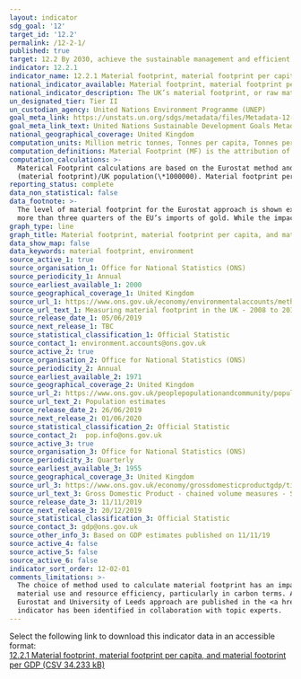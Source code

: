 ```yaml
---
layout: indicator
sdg_goal: '12'
target_id: '12.2'
permalink: /12-2-1/
published: true
target: 12.2 By 2030, achieve the sustainable management and efficient use of natural resources
indicator: 12.2.1
indicator_name: 12.2.1 Material footprint, material footprint per capita, and material footprint per GDP
national_indicator_available: Material footprint, material footprint per capita, and material footprint per GDP
national_indicator_description: The UK’s material footprint, or raw material consumption, captures the amount of domestic and foreign extraction of materials needed to produce the products used by households, governments and charities in the UK.
un_designated_tier: Tier II
un_custodian_agency: United Nations Environment Programme (UNEP)
goal_meta_link: https://unstats.un.org/sdgs/metadata/files/Metadata-12-02-01.pdf
goal_meta_link_text: United Nations Sustainable Development Goals Metadata (PDF 4.0 MB)
national_geographical_coverage: United Kingdom
computation_units: Million metric tonnes, Tonnes per capita, Tonnes per GDP (£m)
computation_definitions: Material Footprint (MF) is the attribution of global material extraction to domestic final demand of a country. The total material footprint is the sum of the material footprint for biomass, fossil fuels, metal ores and non-metal ores.
computation_calculations: >-
  Materical Footprint calculations are based on the Eurostat method and is calculated as raw material equivalent of imports (RMEIM) plus domestic extraction (DE) minus raw material equivalents of exports (RMEEX). Material footprint per capita is calculated as raw material consumption
  (material footprint)/UK population(\*1000000). Material footprint per GDP is calculated as raw material consumption (material footprint)/GDP(\*1000000).
reporting_status: complete
data_non_statistical: false
data_footnote: >-
  The level of material footprint for the Eurostat approach is shown excluding imports and exports of precious metals. Precious metals (particularly gold) have a high RME factor, so can have distinctive impact on the results. This is particularly true for the UK, who are responsible for
  more than three quarters of the EU’s imports of gold. While the impact is minimal at the total level, it is more evident when looking at the material footprint of metal ores.
graph_type: line
graph_title: Material footprint, material footprint per capita, and material footprint per GDP
data_show_map: false
data_keywords: material footprint, environment
source_active_1: true
source_organisation_1: Office for National Statistics (ONS)
source_periodicity_1: Annual
source_earliest_available_1: 2000
source_geographical_coverage_1: United Kingdom
source_url_1: https://www.ons.gov.uk/economy/environmentalaccounts/methodologies/measuringmaterialfootprintintheuk2008to2016
source_url_text_1: Measuring material footprint in the UK - 2008 to 2016
source_release_date_1: 05/06/2019
source_next_release_1: TBC
source_statistical_classification_1: Official Statistic 
source_contact_1: environment.accounts@ons.gov.uk
source_active_2: true
source_organisation_2: Office for National Statistics (ONS)
source_periodicity_2: Annual
source_earliest_available_2: 1971
source_geographical_coverage_2: United Kingdom
source_url_2: https://www.ons.gov.uk/peoplepopulationandcommunity/populationandmigration/populationestimates/timeseries/ukpop/pop
source_url_text_2: Population estimates
source_release_date_2: 26/06/2019
source_next_release_2: 01/06/2020
source_statistical_classification_2: Official Statistic 
source_contact_2:  pop.info@ons.gov.uk
source_active_3: true
source_organisation_3: Office for National Statistics (ONS)
source_periodicity_3: Quarterly
source_earliest_available_3: 1955
source_geographical_coverage_3: United Kingdom
source_url_3: https://www.ons.gov.uk/economy/grossdomesticproductgdp/timeseries/abmi/pn2
source_url_text_3: Gross Domestic Product - chained volume measures - Seasonally adjusted £m
source_release_date_3: 11/11/2019
source_next_release_3: 20/12/2019
source_statistical_classification_3: Official Statistic 
source_contact_3: gdp@ons.gov.uk
source_other_info_3: Based on GDP estimates published on 11/11/19 
source_active_4: false
source_active_5: false
source_active_6: false
indicator_sort_order: 12-02-01
comments_limitations: >-
  The choice of method used to calculate material footprint has an impact on the final estimates. In 2017, the Department for Environment, Food and Rural Affairs (Defra) consulted extensively with the University of Leeds about developing further environmentally relevant metrics for
  material use and resource efficiency, particularly in carbon terms. As a result, the University of Leeds have developed a multi-regional input-output (MRIO) approach, using a specifically derived UK MRIO database to underpin calculations. These estimates and further information on the
  Eurostat and University of Leeds approach are published in the <a href= "https://www.ons.gov.uk/economy/environmentalaccounts/methodologies/measuringmaterialfootprintintheuk2008to2016">Measuring material footprint</a> report. Data follows the UN specification for this indicator. This
  indicator has been identified in collaboration with topic experts.
---
```

Select the following link to download this indicator data in an accessible format:<br>[12.2.1 Material footprint, material footprint per capita, and material footprint per GDP (CSV 34.233 kB)](https://sustainabledevelopment-uk.github.io/sdg-data/data/12-2-1.csv)